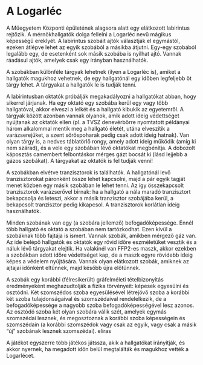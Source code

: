 # A Logarléc

A Műegyetem Központi épületének alagsora alatt egy elátkozott labirintus rejtőzik. A mérnökhallgatók dolga fellelni a Logarléc nevű mágikus képességű ereklyét. A labirintus szobáit ajtók választják el egymástól, ezeken átlépve lehet az egyik szobából a másikba átjutni. Egy-egy szobából legalább egy, de esetenként sok másik szobába is nyílhat ajtó. Vannak ráadásul ajtók, amelyek csak egy irányban használhatók.

A szobákban különféle tárgyak lehetnek (ilyen a Logarléc is), amiket a hallgatók magukhoz vehetnek, de egy hallgatónál egy időben legfeljebb öt tárgy lehet. A tárgyakat a hallgatók le is tudják tenni.

A labirintusban oktatók próbálják megakadályozni a hallgatókat abban, hogy sikerrel járjanak. Ha egy oktató egy szobába kerül egy vagy több hallgatóval, akkor elveszi a lelkét és a hallgató kibukik az egyetemről. A tárgyak között azonban vannak olyanok, amik adott ideig védettséget nyújtanak az oktatók ellen (pl. a TVSZ denevérbőrre nyomtatott példányai három alkalommal mentik meg a hallgató életét, utána elveszítik a varázserejüket, a szent söröspoharak pedig csak adott ideig hatnak). Van olyan tárgy is, a nedves táblatörlő rongy, amely adott ideig működik (amíg ki nem szárad), és a vele egy szobában lévő oktatókat megbénítja. A dobozolt káposztás camembert felbontáskor mérges gázt bocsát ki (lásd lejjebb a gázos szobákat). A tárgyakat az oktatók is fel tudják venni!

A szobákban elvétve tranzisztorok is találhatók. A hallgatónál levő tranzisztorokat páronként össze lehet kapcsolni, majd a pár egyik tagját menet közben egy másik szobában le lehet tenni. Az így összekapcsolt tranzisztorok varázserővel bírnak: ha a hallgató a nála maradó tranzisztort bekapcsolja és leteszi, akkor a másik tranzisztor szobájába kerül, a bekapcsolt tranzisztor pedig kikapcsol. A tranzisztorok korlátlan ideig használhatók.

Minden szobának van egy (a szobára jellemző) befogadóképessége. Ennél több hallgató és oktató a szobában nem tartózkodhat. Ezen kívül a szobáknak több fajtája is ismert. Vannak szobák, amikben mérgező gáz van. Az ide belépő hallgatók és oktatók egy rövid időre eszméletüket vesztik és a náluk lévő tárgyakat elejtik. Ha valakinél van FFP2-es maszk, akkor ezekben a szobákban adott időre védettséget kap, de a maszk egyre rövidebb ideig képes a védelem nyújtására. Vannak olyan elátkozott szobák, amiknek az ajtajai időnként eltűnnek, majd később újra előtűnnek.

A szobák egy korábbi (félresikerült) gráfelméleti tételbizonyítás eredményeként meghazudtolják a fizika törvényeit: képesek egyesülni és osztódni. Két szomszédos szoba egyesülésével létrejövő szoba a korábbi két szoba tulajdonságaival és szomszédaival rendelelkezik, de a befogadóképessége a nagyobb szoba befogadóképességével lesz azonos. Az osztódó szoba két olyan szobára válik szét, amelyek egymás szomszédai lesznek, és megosztoznak a korábbi szoba képességein és szomszédain (a korábbi szomszédok vagy csak az egyik, vagy csak a másik “új” szobának lesznek szomszédai). eliras

A játékot egyszerre több játékos játssza, akik a hallgatókat irányítják, és akkor nyernek, ha megadott időn belül megtalálták és magukhoz vették a Logarlécet.